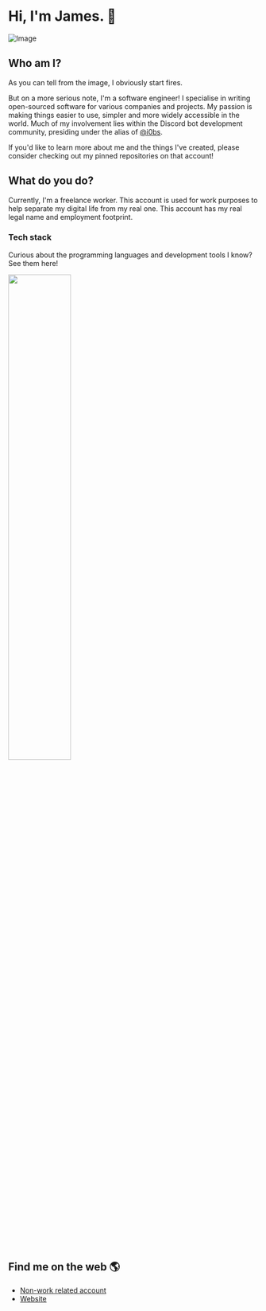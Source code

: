 # Hi, I'm James. 👋

![Image](https://media.discordapp.net/attachments/907329056708640808/1009983122697363497/unknown.png)

## Who am I?
As you can tell from the image, I obviously start fires.

But on a more serious note, I'm a software engineer! I specialise in writing open-sourced software for various companies and projects. 
My passion is making things easier to use, simpler and more widely accessible in the world. Much of my involvement lies within the
Discord bot development community, presiding under the alias of [@i0bs](https://github.com/i0bs).

If you'd like to learn more about me and the things I've created, please consider checking out my pinned repositories on that account!

## What do you do?
Currently, I'm a freelance worker. This account is used for work purposes to help separate my digital life from my real one. This account
has my real legal name and employment footprint.

### Tech stack
Curious about the programming languages and development tools I know? See them here!

<img src="https://i0bfs.carrd.co/assets/images/image04.png?v=36fafcd5" style="height:auto!important;width:50%;" />

## Find me on the web 🌎
- [Non-work related account](https://github.com/i0bs)
- [Website](https://i0.gg)
